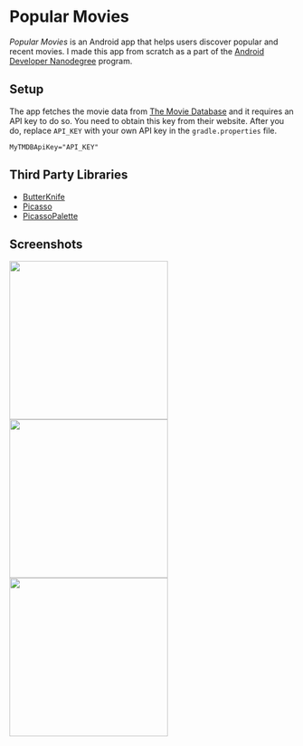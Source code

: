 # Popular Movies
_Popular Movies_ is an Android app that helps users discover popular and recent movies. I made this app from scratch as a part of the [Android Developer Nanodegree](https://www.udacity.com/nanodegrees-new-s/nd801) program.

## Setup
The app fetches the movie data from [The Movie Database](https://www.themoviedb.org/documentation/api) and it requires an API key to do so. You need to obtain this key from their website. After you do, replace `API_KEY` with your own API key in the `gradle.properties` file.
```
MyTMDBApiKey="API_KEY"
```

## Third Party Libraries
- [ButterKnife](https://github.com/JakeWharton/butterknife)
- [Picasso](https://github.com/square/picasso)
- [PicassoPalette](https://github.com/florent37/PicassoPalette)

## Screenshots
<img src="../master/art/app-screenshot-1.png" width="280">
<img src="../master/art/app-screenshot-2.png" width="280">
<img src="../master/art/app-screenshot-3.png" width="280">
